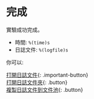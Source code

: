 # 完成

實驗成功完成。

- 時間: `%(time)s`
- 日誌文件: `%(logfile)s`

你可以:

[打開日誌文件](opensesame://event.after_experiment_open_logfile){: .important-button}<br />
[打開日誌文件夾](opensesame://event.after_experiment_open_logfile_folder){: .button}<br />
[複製日誌文件到文件池](opensesame://event.after_experiment_copy_logfile){: .button}